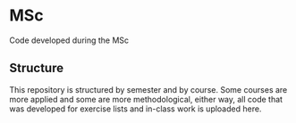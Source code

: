 # MSc
Code developed during the MSc

## Structure

This repository is structured by semester and by course. Some courses are more applied and some are more methodological, either way, all code that was developed for exercise lists and in-class work is uploaded here.
